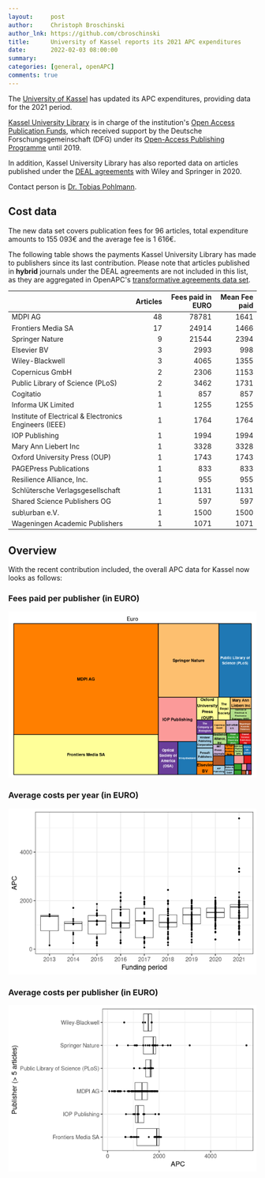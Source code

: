 ```yaml
---
layout:     post
author:     Christoph Broschinski
author_lnk: https://github.com/cbroschinski
title:      University of Kassel reports its 2021 APC expenditures
date:       2022-02-03 08:00:00
summary:    
categories: [general, openAPC]
comments: true
---
```





The [University of Kassel](https://www.uni-kassel.de/uni/en/) has updated its APC expenditures, providing data for the 2021 period.

[Kassel University Library](http://www.uni-kassel.de/ub/index.php) is in charge of the institution's [Open Access Publication Funds](https://www.uni-kassel.de/ub/publizieren/open-access/publikationsfonds),
which received support by the Deutsche Forschungsgemeinschaft (DFG) under its [Open-Access Publishing Programme](https://www.dfg.de/en/research_funding/programmes/infrastructure/lis/open_access/infrastructure_funding/index.html#4) until 2019.

In addition, Kassel University Library has also reported data on articles published under the [DEAL agreements](https://www.projekt-deal.de) with Wiley and Springer in 2020.

Contact person is [Dr. Tobias Pohlmann](mailto:pohlmann@bibliothek.uni-kassel.de).

## Cost data



The new data set covers publication fees for 96 articles, total expenditure amounts to 155 093€ and the average fee is 1 616€.

The following table shows the payments Kassel University Library has made to publishers since its last contribution. Please note that articles published in **hybrid** journals under the DEAL agreements are not included in this list, as they are aggregated in OpenAPC's [transformative agreements data set](https://github.com/OpenAPC/openapc-de/tree/master/data/transformative_agreements).


|                                                       | Articles| Fees paid in EURO| Mean Fee paid|
|:------------------------------------------------------|--------:|-----------------:|-------------:|
|MDPI AG                                                |       48|             78781|          1641|
|Frontiers Media SA                                     |       17|             24914|          1466|
|Springer Nature                                        |        9|             21544|          2394|
|Elsevier BV                                            |        3|              2993|           998|
|Wiley-Blackwell                                        |        3|              4065|          1355|
|Copernicus GmbH                                        |        2|              2306|          1153|
|Public Library of Science (PLoS)                       |        2|              3462|          1731|
|Cogitatio                                              |        1|               857|           857|
|Informa UK Limited                                     |        1|              1255|          1255|
|Institute of Electrical & Electronics Engineers (IEEE) |        1|              1764|          1764|
|IOP Publishing                                         |        1|              1994|          1994|
|Mary Ann Liebert Inc                                   |        1|              3328|          3328|
|Oxford University Press (OUP)                          |        1|              1743|          1743|
|PAGEPress Publications                                 |        1|               833|           833|
|Resilience Alliance, Inc.                              |        1|               955|           955|
|Schlütersche Verlagsgesellschaft                       |        1|              1131|          1131|
|Shared Science Publishers OG                           |        1|               597|           597|
|sub\urban e.V.                                         |        1|              1500|          1500|
|Wageningen Academic Publishers                         |        1|              1071|          1071|

## Overview

With the recent contribution included, the overall APC data for Kassel now looks as follows:

### Fees paid per publisher (in EURO)

![plot of chunk tree_kassel_2022_02_03_full](/figure/tree_kassel_2022_02_03_full-1.png)

###  Average costs per year (in EURO)

![plot of chunk box_kassel_2022_02_03_year_full](/figure/box_kassel_2022_02_03_year_full-1.png)

###  Average costs per publisher (in EURO)

![plot of chunk box_kassel_2022_02_03_publisher_full](/figure/box_kassel_2022_02_03_publisher_full-1.png)
